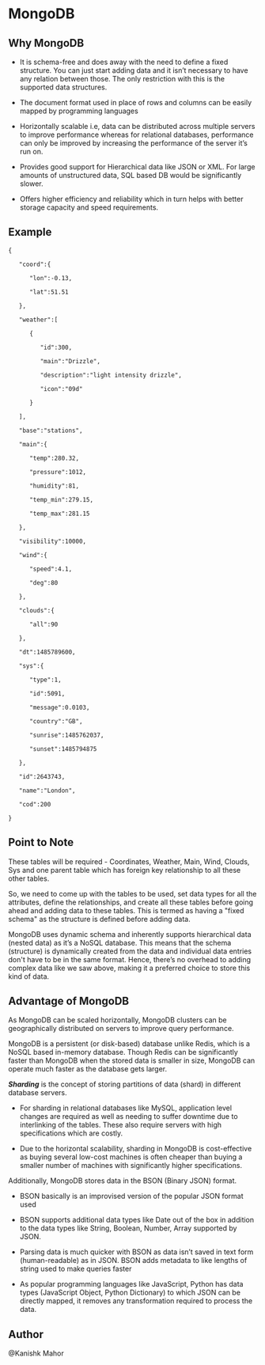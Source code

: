 # MongoDB

## Why MongoDB
- It is schema-free and does away with the need to define a fixed structure. You can just start adding data and it isn’t necessary to have any relation between those. The only restriction with this is the supported data structures.

- The document format used in place of rows and columns can be easily mapped by programming languages

- Horizontally scalable i.e, data can be distributed across multiple servers to improve performance whereas for relational databases, performance can only be improved by increasing the performance of the server it’s run on.

- Provides good support for Hierarchical data like JSON or XML. For large amounts of unstructured data, SQL based DB would be significantly slower.

- Offers higher efficiency and reliability which in turn helps with better storage capacity and speed requirements.

## Example

```
{

   "coord":{

      "lon":-0.13,

      "lat":51.51

   },

   "weather":[

      {

         "id":300,

         "main":"Drizzle",

         "description":"light intensity drizzle",

         "icon":"09d"

      }

   ],

   "base":"stations",

   "main":{

      "temp":280.32,

      "pressure":1012,

      "humidity":81,

      "temp_min":279.15,

      "temp_max":281.15

   },

   "visibility":10000,

   "wind":{

      "speed":4.1,

      "deg":80

   },

   "clouds":{

      "all":90

   },

   "dt":1485789600,

   "sys":{

      "type":1,

      "id":5091,

      "message":0.0103,

      "country":"GB",

      "sunrise":1485762037,

      "sunset":1485794875

   },

   "id":2643743,

   "name":"London",

   "cod":200

}
```

## Point to Note
These tables will be required - Coordinates, Weather, Main, Wind, Clouds, Sys and one parent table which has foreign key relationship to all these other tables.


So, we need to come up with the tables to be used, set data types for all the attributes, define the relationships, and create all these tables before going ahead and adding data to these tables. This is termed as having a "fixed schema" as the structure is defined before adding data.


MongoDB uses dynamic schema and inherently supports hierarchical data (nested data) as it’s a NoSQL database. This means that the schema (structure) is dynamically created from the data and individual data entries don't have to be in the same format. Hence, there’s no overhead to adding complex data like we saw above, making it a preferred choice to store this kind of data.

## Advantage of MongoDB
As MongoDB can be scaled horizontally, MongoDB clusters can be geographically distributed on servers to improve query performance.


MongoDB is a persistent (or disk-based) database unlike Redis, which is a NoSQL based in-memory database. Though Redis can be significantly faster than MongoDB when the stored data is smaller in size, MongoDB can operate much faster as the database gets larger.

***Sharding***  is the concept of storing partitions of data (shard) in different database servers.

- For sharding in relational databases like MySQL, application level changes are required as well as needing to suffer downtime due to interlinking of the tables. These also require servers with high specifications which are costly.

- Due to the horizontal scalability, sharding in MongoDB is cost-effective as buying several low-cost machines is often cheaper than buying a smaller number of machines with significantly higher specifications.

Additionally, MongoDB stores data in the BSON (Binary JSON) format.

- BSON basically is an improvised version of the popular JSON format used

- BSON supports additional data types like Date out of the box in addition to the data types like String, Boolean, Number, Array supported by JSON.

- Parsing data is much quicker with BSON as data isn’t saved in text form (human-readable) as in JSON. BSON adds metadata to like lengths of string used to make queries faster

- As popular programming languages like JavaScript, Python has data types (JavaScript Object, Python Dictionary) to which JSON can be directly mapped, it removes any transformation required to process the data.

## Author
@Kanishk Mahor
